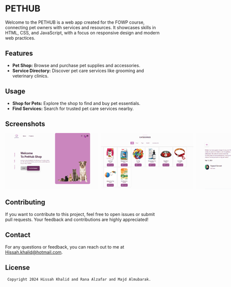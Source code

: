 # PETHUB
Welcome to the PETHUB is a web app created for the FOWP course, connecting pet owners with services and resources. It showcases skills in HTML, CSS, and JavaScript, with a focus on responsive design and modern web practices.

## Features
- **Pet Shop:** Browse and purchase pet supplies and accessories.
- **Service Directory:** Discover pet care services like grooming and veterinary clinics.

## Usage
- **Shop for Pets:** Explore the shop to find and buy pet essentials.
- **Find Services:** Search for trusted pet care services nearby.
  
## Screenshots

<div style="display: flex; gap: 10px;">
  <img src="output/1.png" alt="Screenshot 1" width="300"/>
  <img src="output/2.png" alt="Screenshot 2" width="300"/>
  <img src="output/3.png" alt="Screenshot 3" width="300"/>
  <img src="output/4.png" alt="Screenshot 4" width="300"/>
</div>

## Contributing
If you want to contribute to this project, feel free to open issues or submit pull requests. Your feedback and contributions are highly appreciated!

## Contact
For any questions or feedback, you can reach out to me at [Hissah.khalid@hotmail.com](mailto:Hissah.khalid@hotmail.com). 

## License
 ```bash
  Copyright 2024 Hissah Khalid and Rana Alzafar and Majd Almubarak.
